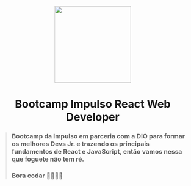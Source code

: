   <p align="center">
  <img src = "https://hermes.digitalinnovation.one/tracks/e9395483-aee9-4f2f-a361-b9a133034a2e.png" width = "200">
</p>


<span align="center">

# **Bootcamp Impulso React Web Developer**

</span>

> ### Bootcamp da Impulso em parceria com a DIO para formar os melhores Devs Jr. e trazendo os principais fundamentos de React e JavaScript, então vamos nessa que foguete não tem ré.
>### Bora codar 🚀🚀🚀🚀
